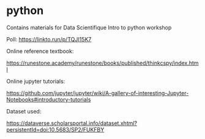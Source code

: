 # python
Contains materials for Data Scientifique Intro to python workshop 


Poll:
https://linkto.run/p/TQJI15K7

Online reference textbook:

https://runestone.academy/runestone/books/published/thinkcspy/index.html

Online jupyter tutorials:

https://github.com/jupyter/jupyter/wiki/A-gallery-of-interesting-Jupyter-Notebooks#introductory-tutorials

Dataset used:

https://dataverse.scholarsportal.info/dataset.xhtml?persistentId=doi:10.5683/SP2/FUKFBY

